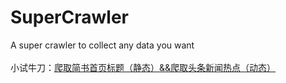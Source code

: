# SuperCrawler

A super crawler  to collect any data you want<br /><br/>
小试牛刀：[爬取简书首页标题（静态）&&爬取头条新闻热点（动态）](https://github.com/jvxiao/SuperCrawler/tree/master/crawler)
